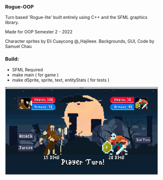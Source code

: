 ### Rogue-OOP
Turn based 'Rogue-lite' built entirely using C++ and the SFML graphics library.

Made for OOP Semester 2 - 2022

Character sprites by Eli Cuaycong @_Hajileee. 
Backgrounds, GUI, Code by Samuel Chau

### Build:
- SFML Required
- make main ( for game )
- make dSprite, sprite, text, entityStats ( for tests )

![Screenshot](/GitHub/demo.png)
